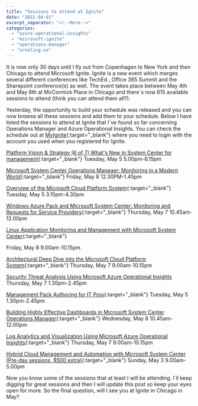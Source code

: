 ```yaml
---
title: "Sessions to attend at Ignite"
date: "2015-04-01"
excerpt_separator: "<!--More-->"
categories: 
  - "azure-operational-insights"
  - "microsoft-ignite"
  - "operations-manager"
  - "orneling-se"
---
```


It is now only 30 days until I fly out from Copenhagen to New York and then Chicago to attend Microsoft Ignite. Ignite is a new event which merges several different conferences like TechEd , Office 365 Summit and the Sharepoint conference(s) as well. The event takes place between May 4th and May 8th at McCormick Place in Chicago and there´s now 615 available sessions to attend (think you can attend them all?).
<!--More-->

Yesterday, the opportunity to build your schedule was released and you can now browse all these sessions and add them to your schedule. Below I have listed the sessions to attend at Ignite that I´ve found so far concerning Operations Manager and Azure Operational Insights. You can check the schedule out at [MyIgnite](https://myignite.microsoft.com){:target="_blank"} where you need to login with the account you used when you registered for Ignite.

[Platform Vision & Strategy (6 of 7) What's New in System Center for management](https://myignite.microsoft.com/#/sessions/463cc257-beac-e411-b87f-00155d5066d7){:target="_blank"} Tuesday, May 5 5.00pm-6.15pm

[Microsoft System Center Operations Manager: Monitoring in a Modern World](https://myignite.microsoft.com/#/sessions/6be2d422-bcac-e411-b87f-00155d5066d7){:target="_blank"} Friday, May 8 12.30PM-1.45pm

[Overview of the Microsoft Cloud Platform System](https://myignite.microsoft.com/#/sessions/8af0e516-bbac-e411-b87f-00155d5066d7){:target="_blank"} Tuesday, May 5 3.15pm-4.30pm

[Windows Azure Pack and Microsoft System Center: Monitoring and Requests for Service Providers](https://myignite.microsoft.com/#/sessions/a859a252-d7ac-e411-b87f-00155d5066d7){:target="_blank"} Thursday, May 7 10.45am-12.00pm

[Linux Application Monitoring and Management with Microsoft System Center](https://myignite.microsoft.com/#/sessions/35b9a30b-dbac-e411-b87f-00155d5066d7){:target="_blank"}

Friday, May 8 9.00am-10.15pm

[Architectural Deep Dive into the Microsoft Cloud Platform System](https://myignite.microsoft.com/#/sessions/3e261f04-63bc-e411-b87f-00155d5066d7){:target="_blank"} Thursday, May 7 9.00am-10.15pm

[Security Threat Analysis Using Microsoft Azure Operational Insights](https://myignite.microsoft.com/#/sessions/566f18ca-d2ac-e411-b87f-00155d5066d7) Thursday, May 7 1.30pm-2.45pm

[Management Pack Authoring for IT Pros](https://myignite.microsoft.com/#/sessions/a846abe4-bcac-e411-b87f-00155d5066d7){:target="_blank"} Tuesday, May 5 1.30pm-2.45pm

[Building Highly Effective Dashboards in Microsoft System Center Operations Manager](https://myignite.microsoft.com/#/sessions/e1ed679e-bbac-e411-b87f-00155d5066d7){:target="_blank"} Wednesday, May 6 10.45am-12.00pm

[Log Analytics and Visualization Using Microsoft Azure Operational Insights](https://myignite.microsoft.com/#/sessions/e66419c6-bbac-e411-b87f-00155d5066d7){:target="_blank"} Thursday, May 7 9.00am-10.15pm

[Hybrid Cloud Management and Automation with Microsoft System Center (Pre-day sessions, $500 extra)](https://myignite.microsoft.com/#/sessions/e785be8f-0ba0-e411-b87f-00155d5066d7){:target="_blank"} Sunday, May 3 9.00am-5.00pm

Now you know some of the sessions that at least I will be attending. I´ll keep digging for great sessions and then I will update this post so keep your eyes open for more. So the final question, will I see you at Ignite in Chicago in May?
